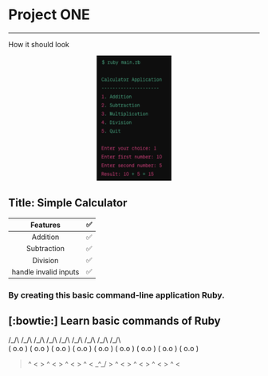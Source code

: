 # Project ONE
--------------
How it should look
<!--
![Project ONE Menu option preview.](https://github.com/sudohappy/Playground/tree/sushicat/JJ/sushicat/img/P1_preview.png)
-->
<p align='center'>
	<a href='https://github.com/sudohappy/Playground/tree/sushicat/JJ/sushicat/Ruby/Project1'>
		<img src='img/P1_preview.png' alt='line-base menu' height="250" width="150">
	</a>
</p>

## Title: Simple Calculator

| Features | :white_check_mark: |
|   :---:  |               ---: |
| Addition | :white_check_mark: |
| Subtraction | :white_check_mark: |
| Division | :white_check_mark: |
| handle invalid inputs | :white_check_mark: |

### By creating this basic command-line application Ruby.
[:bowtie:] Learn basic commands of Ruby
----
 /\_/\   /\_/\   /\_/\   /\_/\   /\_/\   /\_/\   /\_/\   /\_/\   /\_/\  
( o.o ) ( o.o ) ( o.o ) ( o.o ) ( o.o ) ( o.o ) ( o.o ) ( o.o ) ( o.o ) 
 > ^ <   > ^ <   > ^ <   > ^ <   \_^_/   > ^ <   > ^ <   > ^ <   > ^ <  



   
 
  
